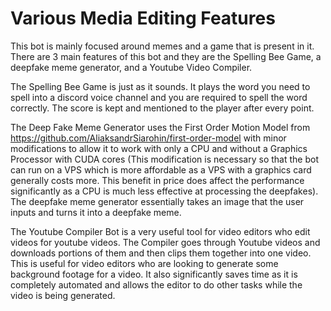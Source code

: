 # Various Media Editing Features

This bot is mainly focused around memes and a game that is present in it. There are 3 main features of this bot and they are the Spelling Bee Game, a deepfake meme generator, and a Youtube Video Compiler. 

The Spelling Bee Game is just as it sounds. It plays the word you need to spell into a discord voice channel and you are required to spell the word correctly. The score is kept and mentioned to the player after every point. 

The Deep Fake Meme Generator uses the First Order Motion Model from https://github.com/AliaksandrSiarohin/first-order-model with minor modifications to allow it to work with only a CPU and without a Graphics Processor with CUDA cores (This modification is necessary so that the bot can run on a VPS which is more affordable as a VPS with a graphics card generally costs more. This benefit in price does affect the performance significantly as a CPU is much less effective at processing the deepfakes). The deepfake meme generator essentially takes an image that the user inputs and turns it into a deepfake meme. 

The Youtube Compiler Bot is a very useful tool for video editors who edit videos for youtube videos. The Compiler goes through Youtube videos and downloads portions of them and then clips them together into one video. This is useful for video editors who are looking to generate some background footage for a video. It also significantly saves time as it is completely automated and allows the editor to do other tasks while the video is being generated. 
